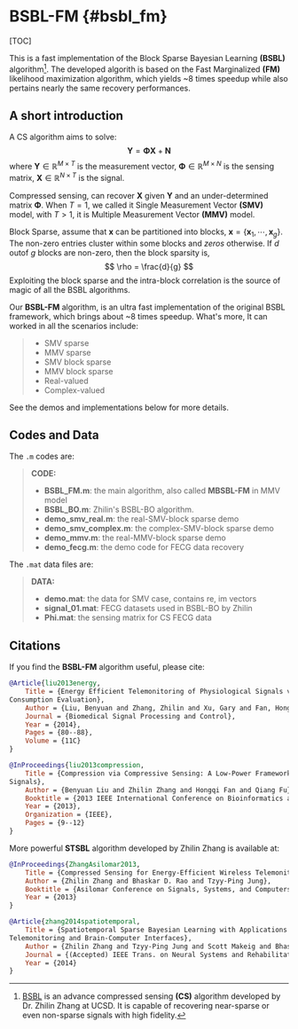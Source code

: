 BSBL-FM {#bsbl_fm}
=====================
[TOC]

This is a fast implementation of the Block Sparse Bayesian Learning **(BSBL)** algorithm[^bsbl]. The developed algorith is based 
on the Fast Marginalized **(FM)** likelihood maximization algorithm, which yields ~8 times speedup while also pertains nearly 
the same recovery performances.

A short introduction
----------

A CS algorithm aims to solve:
$$
\mathbf{Y} = \mathbf{\Phi} \mathbf{X} + \mathbf{N}
$$
where $\mathbf{Y}\in\mathbb{R}^{M\times T}$ is the measurement vector, $\mathbf{\Phi}\in\mathbb{R}^{M\times N}$ is the sensing 
matrix, $\mathbf{X}\in\mathbb{R}^{N\times T}$ is the signal. 

Compressed sensing, can recover $\mathbf{X}$ given $\mathbf{Y}$ and an under-determined matrix $\mathbf{\Phi}$. When $T=1$, we 
called it Single Measurement Vector **(SMV)** model, with $T>1$, it is Multiple Measurement Vector **(MMV)** model.

Block Sparse, assume that $\mathbf{x}$ can be partitioned into blocks, $\mathbf{x} = \{ \mathbf{x}_1, \cdots, \mathbf{x}_g\}$. 
The non-zero entries cluster within some blocks and *zeros* otherwise. If $d$ outof $g$ blocks are non-zero, then the block 
sparsity is,
$$
\rho = \frac{d}{g}
$$
Exploiting the block sparse and the intra-block correlation is the source of magic of all the BSBL algorithms.

Our **BSBL-FM** algorithm, is an ultra fast implementation of the original BSBL framework, which brings about ~8 times speedup. 
What's more, It can worked in all the scenarios include:

> -    SMV sparse
> -    MMV sparse
> -    SMV block sparse
> -    MMV block sparse
> -    Real-valued
> -    Complex-valued

See the demos and implementations below for more details.

Codes and Data
---------

The `.m` codes are:

> **CODE:**
> 
> - **BSBL_FM.m**: the main algorithm, also called **MBSBL-FM** in MMV model
> - **BSBL_BO.m**: Zhilin's BSBL-BO algorithm.
> - **demo_smv_real.m**: the real-SMV-block sparse demo
> - **demo_smv_complex.m**: the complex-SMV-block sparse demo
> - **demo_mmv.m**: the real-MMV-block sparse demo
> - **demo_fecg.m**: the demo code for FECG data recovery

The `.mat` data files are:

> **DATA:**
>
> - **demo.mat**: the data for SMV case, contains re, im vectors
> - **signal_01.mat**:  FECG datasets used in BSBL-BO by Zhilin
> - **Phi.mat**:  the sensing matrix for CS FECG data

<i class="icon-refresh"></i> Citations
--------

If you find the **BSBL-FM** algorithm useful, please cite:

```bibtex
@Article{liu2013energy,
    Title = {Energy Efficient Telemonitoring of Physiological Signals via Compressed Sensing: A Fast Algorithm and Power 
Consumption Evaluation},
    Author = {Liu, Benyuan and Zhang, Zhilin and Xu, Gary and Fan, Hongqi and Fu, Qiang},
    Journal = {Biomedical Signal Processing and Control},
    Year = {2014},
    Pages = {80--88},
    Volume = {11C}
}
```

```bibtex
@InProceedings{liu2013compression,
    Title = {Compression via Compressive Sensing: A Low-Power Framework for the Telemonitoring of Multi-Channel Physiological 
Signals},
    Author = {Benyuan Liu and Zhilin Zhang and Hongqi Fan and Qiang Fu},
    Booktitle = {2013 IEEE International Conference on Bioinformatics and Biomedicine (BIBM)},
    Year = {2013},
    Organization = {IEEE},
    Pages = {9--12}
}
```

More powerful **STSBL** algorithm developed by Zhilin Zhang is available at:
```bibtex
@InProceedings{ZhangAsilomar2013,
    Title = {Compressed Sensing for Energy-Efficient Wireless Telemonitoring: Challenges and Opportunities},
    Author = {Zhilin Zhang and Bhaskar D. Rao and Tzyy-Ping Jung},
    Booktitle = {Asilomar Conference on Signals, Systems, and Computers (Asilomar 2013)},
    Year = {2013}
}
```

```bibtex
@Article{zhang2014spatiotemporal,
    Title = {Spatiotemporal Sparse Bayesian Learning with Applications to Compressed Sensing of Multichannel EEG for Wireless 
Telemonitoring and Brain-Computer Interfaces},
    Author = {Zhilin Zhang and Tzyy-Ping Jung and Scott Makeig and Bhaskar D. Rao and Zhouyue Pi},
    Journal = {(Accepted) IEEE Trans. on Neural Systems and Rehabilitation Engineering},
    Year = {2014}
}
```

  [^bsbl]: [BSBL](https://sites.google.com/site/researchbyzhang/) is an advance compressed sensing **(CS)** algorithm developed 
by Dr. Zhilin Zhang at UCSD. It is capable of recovering near-sparse or even non-sparse signals with high fidelity.

